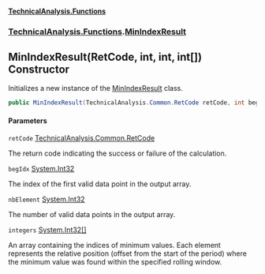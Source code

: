 #### [TechnicalAnalysis\.Functions](Atypical.TechnicalAnalysis.Functions.md 'Atypical\.TechnicalAnalysis\.Functions')
### [TechnicalAnalysis\.Functions](Atypical.TechnicalAnalysis.Functions.md#TechnicalAnalysis.Functions 'TechnicalAnalysis\.Functions').[MinIndexResult](MinIndexResult.md 'TechnicalAnalysis\.Functions\.MinIndexResult')

## MinIndexResult\(RetCode, int, int, int\[\]\) Constructor

Initializes a new instance of the [MinIndexResult](MinIndexResult.md 'TechnicalAnalysis\.Functions\.MinIndexResult') class\.

```csharp
public MinIndexResult(TechnicalAnalysis.Common.RetCode retCode, int begIdx, int nbElement, int[] integers);
```
#### Parameters

<a name='TechnicalAnalysis.Functions.MinIndexResult.MinIndexResult(TechnicalAnalysis.Common.RetCode,int,int,int[]).retCode'></a>

`retCode` [TechnicalAnalysis\.Common\.RetCode](https://docs.microsoft.com/en-us/dotnet/api/TechnicalAnalysis.Common.RetCode 'TechnicalAnalysis\.Common\.RetCode')

The return code indicating the success or failure of the calculation\.

<a name='TechnicalAnalysis.Functions.MinIndexResult.MinIndexResult(TechnicalAnalysis.Common.RetCode,int,int,int[]).begIdx'></a>

`begIdx` [System\.Int32](https://docs.microsoft.com/en-us/dotnet/api/System.Int32 'System\.Int32')

The index of the first valid data point in the output array\.

<a name='TechnicalAnalysis.Functions.MinIndexResult.MinIndexResult(TechnicalAnalysis.Common.RetCode,int,int,int[]).nbElement'></a>

`nbElement` [System\.Int32](https://docs.microsoft.com/en-us/dotnet/api/System.Int32 'System\.Int32')

The number of valid data points in the output array\.

<a name='TechnicalAnalysis.Functions.MinIndexResult.MinIndexResult(TechnicalAnalysis.Common.RetCode,int,int,int[]).integers'></a>

`integers` [System\.Int32](https://docs.microsoft.com/en-us/dotnet/api/System.Int32 'System\.Int32')[\[\]](https://docs.microsoft.com/en-us/dotnet/api/System.Array 'System\.Array')

An array containing the indices of minimum values\. Each element represents
            the relative position \(offset from the start of the period\) where the minimum value was found
            within the specified rolling window\.